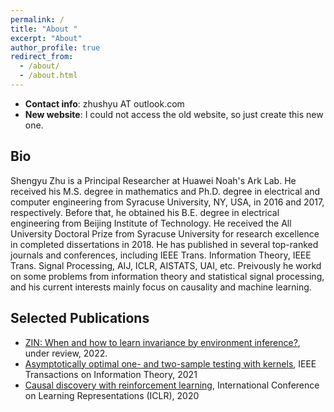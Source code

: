 ```yaml
---
permalink: /
title: "About "
excerpt: "About"
author_profile: true
redirect_from: 
  - /about/
  - /about.html
---
```

- **Contact info**: zhushyu AT outlook.com 
- **New website**: I could not access the old website, so just create this new one.    


Bio
---
Shengyu Zhu is a Principal Researcher at Huawei Noah's Ark Lab. He received his M.S. degree in mathematics and Ph.D. degree in electrical and computer engineering from Syracuse University, NY, USA, in 2016 and 2017, respectively. Before that, he obtained his B.E. degree in electrical engineering from Beijing Institute of Technology. He received the All University Doctoral Prize from Syracuse University for research excellence in completed dissertations in 2018. He has published in several top-ranked journals and conferences, including IEEE Trans. Information Theory, IEEE Trans. Signal Processing, AIJ, ICLR, AISTATS, UAI, etc. Preivously he workd on some problems from information theory and statistical signal processing, and his current interests mainly focus on causality and machine learning.

Selected Publications
---
* [ZIN: When and how to learn invariance by environment inference?](https://arxiv.org/abs/2203.05818), under review, 2022.
* [Asymptotically optimal one- and two-sample testing with kernels](http://dx.doi.org/10.1109/TIT.2021.3059267), IEEE Transactions on Information Theory, 2021
* [Causal discovery with reinforcement learning](https://openreview.net/forum?id=S1g2skStPB), International Conference on Learning Representations (ICLR), 2020

     
